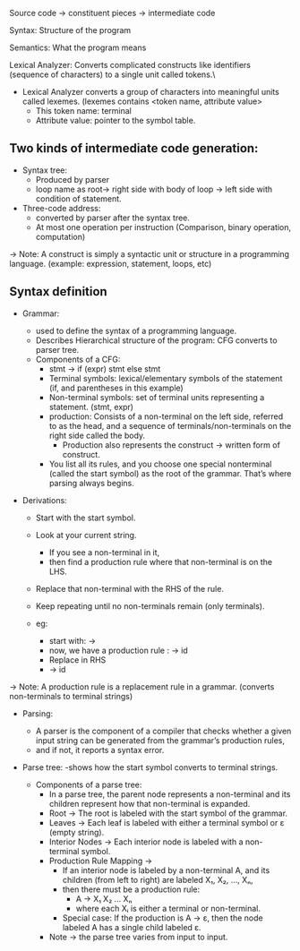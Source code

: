 Source code -> constituent pieces -> intermediate code

Syntax: Structure of the program

Semantics: What the program means

Lexical Analyzer: Converts complicated constructs like identifiers (sequence of characters) to a single unit called tokens.\
* Lexical Analyzer converts a group of characters into meaningful units called lexemes. (lexemes contains <token name, attribute value>
    - This token name: terminal
    - Attribute value: pointer to the symbol table.  

Two kinds of intermediate code generation:
-
* Syntax tree:
  - Produced by parser
  - loop name as root-> right side with body of loop -> left side with condition of statement.
* Three-code address:
  - converted by parser after the syntax tree. 
  - At most one operation per instruction (Comparison, binary operation, computation)

-> Note: A construct is simply a syntactic unit or structure in a programming language. (example: expression, statement, loops, etc)

Syntax definition
-
* Grammar:
  - used to define the syntax of a programming language.
  - Describes Hierarchical structure of the program: CFG converts to parser tree.
  * Components of a CFG:
    - stmt -> if (expr) stmt else stmt
    - Terminal symbols: lexical/elementary symbols of the statement (if, and parentheses in this example)
    - Non-terminal symbols: set of terminal units representing a statement. (stmt, expr)
    - production: Consists of a non-terminal on the left side, referred to as the head, and a sequence of terminals/non-terminals on the right side called the body.
      - Production also represents the construct -> written form of construct.
    - You list all its rules, and you choose one special nonterminal (called the start symbol) as the root of the grammar. That’s where parsing always begins.

* Derivations:
  - Start with the start symbol.
  - Look at your current string.
    - If you see a non-terminal in it,
    - then find a production rule where that non-terminal is on the LHS.
  - Replace that non-terminal with the RHS of the rule.
  - Keep repeating until no non-terminals remain (only terminals).

  - eg:
    - start with: <stmt> -> <expr>
    - now, we have a production rule : <expr> -> id
    - Replace <expr> in RHS
    - <stmt> -> id

-> Note: A production rule is a replacement rule in a grammar. (converts non-terminals to terminal strings)

  * Parsing:
    - A parser is the component of a compiler that checks whether a given input string can be generated from the grammar’s production rules,
    - and if not, it reports a syntax error.

  * Parse tree:
    -shows how the start symbol converts to terminal strings.
    * Components of a parse tree:
      - In a parse tree, the parent node represents a non-terminal and its children represent how that non-terminal is expanded.
      - Root → The root is labeled with the start symbol of the grammar.
      - Leaves → Each leaf is labeled with either a terminal symbol or ε (empty string).
      - Interior Nodes → Each interior node is labeled with a non-terminal symbol.
      - Production Rule Mapping →
        - If an interior node is labeled by a non-terminal A, and its children (from left to right) are labeled X₁, X₂, …, Xₙ,
        - then there must be a production rule:
           - A → X₁ X₂ … Xₙ
           - where each Xᵢ is either a terminal or non-terminal.
        - Special case: If the production is A → ε, then the node labeled A has a single child labeled ε.
      - Note -> the parse tree varies from input to input.
  
